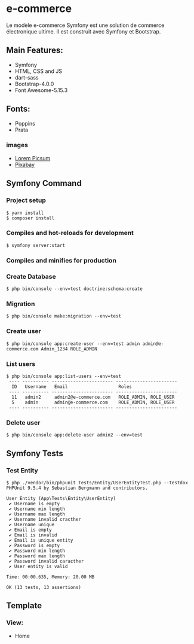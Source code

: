 # e-commerce

Le modèle e-commerce Symfony est une solution de commerce électronique ultime. Il est construit avec Symfony et Bootstrap. 

## Main Features:

* Symfony
* HTML, CSS and JS
* dart-sass
* Bootstrap-4.0.0
* Font Awesome-5.15.3

## Fonts:

* Poppins
* Prata

### images

* [Lorem Picsum](https://picsum.photos/)
* [Pixabay](https://pixabay.com/fr/)

## Symfony Command

### Project setup
```
$ yarn install
$ composer install
```

### Compiles and hot-reloads for development
```
$ symfony server:start
```

### Compiles and minifies for production

### Create Database
```
$ php bin/console --env=test doctrine:schema:create 
```

### Migration
```
$ php bin/console make:migration --env=test    
```

### Create user
```
$ php bin/console app:create-user --env=test admin admin@e-commerce.com Admin_1234 ROLE_ADMIN
```

### List users
```
$ php bin/console app:list-users --env=test
 ---- ---------- ----------------------- ----------------------- 
  ID   Username   Email                   Roles
 ---- ---------- ----------------------- -----------------------
  11   admin2     admin2@e-commerce.com   ROLE_ADMIN, ROLE_USER
  5    admin      admin@e-commerce.com    ROLE_ADMIN, ROLE_USER
 ---- ---------- ----------------------- -----------------------
```

### Delete user
```
$ php bin/console app:delete-user admin2 --env=test
```

## Symfony Tests

### Test Entity
```
$ php ./vendor/bin/phpunit Tests/Entity/UserEntityTest.php --testdox 
PHPUnit 9.5.4 by Sebastian Bergmann and contributors.

User Entity (App\Tests\Entity\UserEntity)
 ✔ Username is empty
 ✔ Username min length
 ✔ Username max length
 ✔ Username invalid cracther
 ✔ Username unique
 ✔ Email is empty
 ✔ Email is invalid
 ✔ Email is unique entity
 ✔ Password is empty
 ✔ Password min length
 ✔ Password max length
 ✔ Password invalid caracther
 ✔ User entity is valid

Time: 00:00.635, Memory: 20.00 MB

OK (13 tests, 13 assertions)
```

## Template

### View:

* Home